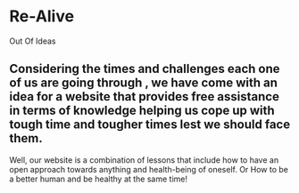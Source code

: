 # Re-Alive
Out Of Ideas 


## Considering the times and challenges each one of us are going through , we have come with an idea for a website that provides free assistance in terms of knowledge helping us cope up with tough time and tougher times lest we should face them.  
Well, our website is a combination of lessons that include how to have an open approach towards anything and health-being of oneself.
Or
How to be a better human and be healthy at the same time!
